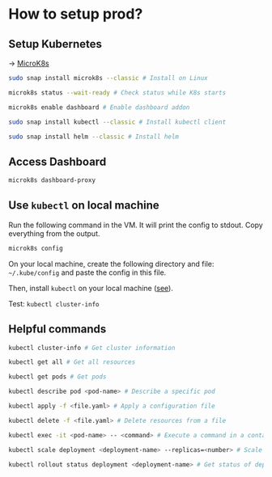 # How to setup prod?

## Setup Kubernetes

-> [MicroK8s](https://microk8s.io/#install-microk8s)

```bash
sudo snap install microk8s --classic # Install on Linux

microk8s status --wait-ready # Check status while K8s starts

microk8s enable dashboard # Enable dashboard addon

sudo snap install kubectl --classic # Install kubectl client

sudo snap install helm --classic # Install helm
```

## Access Dashboard

```bash
microk8s dashboard-proxy
```

## Use `kubectl` on local machine

Run the following command in the VM. It will print the config to stdout. Copy everything from the output.

```bash
microk8s config
```

On your local machine, create the following directory and file: `~/.kube/config` and paste the config in this file.

Then, install `kubectl` on your local machine ([see](https://kubernetes.io/docs/tasks/tools/#kubectl)).

Test: `kubectl cluster-info`

## Helpful commands

```bash
kubectl cluster-info # Get cluster information

kubectl get all # Get all resources

kubectl get pods # Get pods

kubectl describe pod <pod-name> # Describe a specific pod

kubectl apply -f <file.yaml> # Apply a configuration file

kubectl delete -f <file.yaml> # Delete resources from a file

kubectl exec -it <pod-name> -- <command> # Execute a command in a container

kubectl scale deployment <deployment-name> --replicas=<number> # Scale a deployment

kubectl rollout status deployment <deployment-name> # Get status of deployment
```
